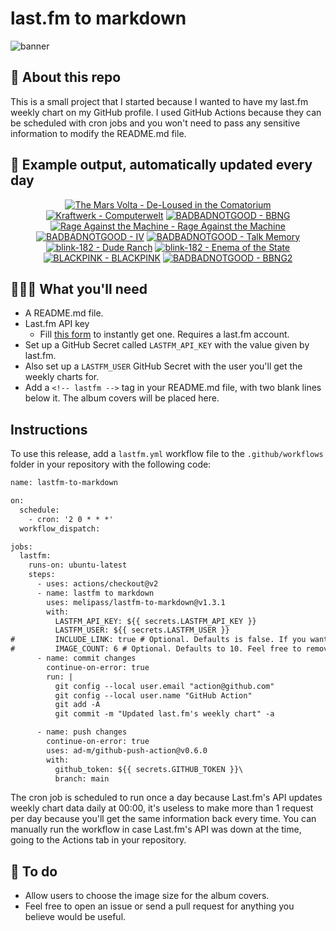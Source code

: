 # last.fm to markdown

![banner](banner.png)

## 🤖 About this repo
This is a small project that I started because I wanted to have my last.fm weekly chart on my GitHub profile. I used GitHub Actions because they can be scheduled with cron jobs and you won't need to pass any sensitive information to modify the README.md file.

## 🎵 Example output, automatically updated every day
<!-- lastfm -->
<p align="center"><a href="https://www.last.fm/music/The+Mars+Volta/De-Loused+in+the+Comatorium"><img src="https://lastfm.freetls.fastly.net/i/u/64s/bd757ae20efd45dfb68d8303646afa7d.png" title="The Mars Volta - De-Loused in the Comatorium"></a> <a href="https://www.last.fm/music/Kraftwerk/Computerwelt"><img src="https://lastfm.freetls.fastly.net/i/u/64s/38d00092fb17e400c846243fdec54f03.jpg" title="Kraftwerk - Computerwelt"></a> <a href="https://www.last.fm/music/BADBADNOTGOOD/BBNG"><img src="https://lastfm.freetls.fastly.net/i/u/64s/916f3d6862fb2d90e4d54dacdf7bb880.jpg" title="BADBADNOTGOOD - BBNG"></a> <a href="https://www.last.fm/music/Rage+Against+the+Machine/Rage+Against+the+Machine"><img src="https://lastfm.freetls.fastly.net/i/u/64s/8f25a0a061254740c74a40a4e16337d6.png" title="Rage Against the Machine - Rage Against the Machine"></a> <a href="https://www.last.fm/music/BADBADNOTGOOD/IV"><img src="https://lastfm.freetls.fastly.net/i/u/64s/ee6a03301fe2bfc3f5f75645e49a2c5c.jpg" title="BADBADNOTGOOD - IV"></a> <a href="https://www.last.fm/music/BADBADNOTGOOD/Talk+Memory"><img src="https://lastfm.freetls.fastly.net/i/u/64s/efa7d132ac763cc1580a0f3b8f9d4dfc.png" title="BADBADNOTGOOD - Talk Memory"></a> <a href="https://www.last.fm/music/blink-182/Dude+Ranch"><img src="https://lastfm.freetls.fastly.net/i/u/64s/e0293fc9bd4a499197517a01e6a3e1e9.png" title="blink-182 - Dude Ranch"></a> <a href="https://www.last.fm/music/blink-182/Enema+of+the+State"><img src="https://lastfm.freetls.fastly.net/i/u/64s/9f84a1b9b2634750bdd014c2bb646d96.png" title="blink-182 - Enema of the State"></a> <a href="https://www.last.fm/music/BLACKPINK/BLACKPINK"><img src="https://lastfm.freetls.fastly.net/i/u/64s/821939858a1ad08a0eed74353d30a26e.png" title="BLACKPINK - BLACKPINK"></a> <a href="https://www.last.fm/music/BADBADNOTGOOD/BBNG2"><img src="https://lastfm.freetls.fastly.net/i/u/64s/9e5fdbc3873c438fa307b4034cfe375d.jpg" title="BADBADNOTGOOD - BBNG2"></a> </p>

          
## 👩🏽‍💻 What you'll need
* A README.md file.
* Last.fm API key
  * Fill [this form](https://www.last.fm/api/account/create) to instantly get one. Requires a last.fm account.
* Set up a GitHub Secret called ```LASTFM_API_KEY``` with the value given by last.fm.
* Also set up a ```LASTFM_USER``` GitHub Secret with the user you'll get the weekly charts for.
* Add a ```<!-- lastfm -->``` tag in your README.md file, with two blank lines below it. The album covers will be placed here.

## Instructions
To use this release, add a ```lastfm.yml``` workflow file to the ```.github/workflows``` folder in your repository with the following code:
```diff
name: lastfm-to-markdown

on:
  schedule:
    - cron: '2 0 * * *'
  workflow_dispatch:

jobs:
  lastfm:
    runs-on: ubuntu-latest
    steps:
      - uses: actions/checkout@v2
      - name: lastfm to markdown
        uses: melipass/lastfm-to-markdown@v1.3.1
        with:
          LASTFM_API_KEY: ${{ secrets.LASTFM_API_KEY }}
          LASTFM_USER: ${{ secrets.LASTFM_USER }}
#         INCLUDE_LINK: true # Optional. Defaults is false. If you want to include the link to the album page, set this to true.
#         IMAGE_COUNT: 6 # Optional. Defaults to 10. Feel free to remove this line if you want.
      - name: commit changes
        continue-on-error: true
        run: |
          git config --local user.email "action@github.com"
          git config --local user.name "GitHub Action"
          git add -A
          git commit -m "Updated last.fm's weekly chart" -a

      - name: push changes
        continue-on-error: true
        uses: ad-m/github-push-action@v0.6.0
        with:
          github_token: ${{ secrets.GITHUB_TOKEN }}\
          branch: main
```
The cron job is scheduled to run once a day because Last.fm's API updates weekly chart data daily at 00:00, it's useless to make more than 1 request per day because you'll get the same information back every time. You can manually run the workflow in case Last.fm's API was down at the time, going to the Actions tab in your repository.

## 🚧 To do
* Allow users to choose the image size for the album covers.
* Feel free to open an issue or send a pull request for anything you believe would be useful.
